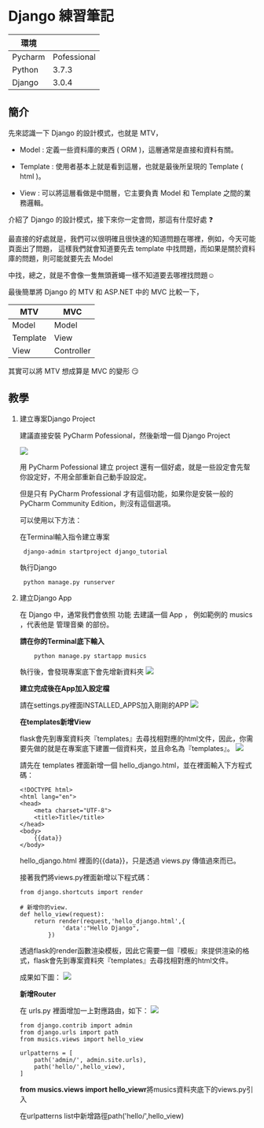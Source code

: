 # Django 練習筆記



| 環境 |  | 
| -------- | -------- |
| Pycharm     | Pofessional    | 
| Python     | 3.7.3     | 
| Django     | 3.0.4     | 

 

簡介
---
先來認識一下 Django 的設計模式，也就是 MTV，


* Model : 定義一些資料庫的東西 ( ORM )，這層通常是直接和資料有關。

* Template : 使用者基本上就是看到這層，也就是最後所呈現的 Template ( html )。

* View : 可以將這層看做是中間層，它主要負責 Model 和 Template 之間的業務邏輯。


介紹了 Django 的設計模式，接下來你一定會問，那這有什麼好處 ❓

最直接的好處就是，我們可以很明確且很快速的知道問題在哪裡，例如，今天可能頁面出了問題，
這樣我們就會知道要先去 template 中找問題，而如果是關於資料庫的問題，則可能就要先去 Model

中找，總之，就是不會像一隻無頭蒼蠅一樣不知道要去哪裡找問題☺️

最後簡單將 Django 的 MTV 和 ASP.NET 中的 MVC 比較一下，


| MTV | MVC |
| -------- | -------- |
| Model     | Model     | 
| Template     | View     | 
| View     | Controller     | 


其實可以將 MTV 想成算是 MVC 的變形 😏


教學
---
1. 建立專案Django Project

    建議直接安裝 PyCharm Pofessional，然後新增一個 Django Project
    
    ![](https://i.imgur.com/nW1QDBR.png)
    
    用 PyCharm Pofessional 建立 project 還有一個好處，就是一些設定會先幚你設定好，不用全部重新自己動手設設定。
    
    但是只有 PyCharm Professional 才有這個功能，如果你是安裝一般的 PyCharm Community Edition，則沒有這個選項。

    可以使用以下方法：
    
    在Terminal輸入指令建立專案

        django-admin startproject django_tutorial
    執行Django
    
        python manage.py runserver
2.  建立Django App

    在 Django 中，通常我們會依照 功能 去建議一個 App ， 例如範例的 musics ，代表他是 管理音樂 的部份。

    **請在你的Terminal底下輸入**
    
            python manage.py startapp musics
    執行後，會發現專案底下會先增新資料夾
    ![](https://i.imgur.com/fAH3HQr.png)
    
    **建立完成後在App加入設定檔**
    
    請在settings.py裡面INSTALLED_APPS加入剛剛的APP
    ![](https://i.imgur.com/9wEVWAQ.png)
    
    **在templates新增View**
    
    flask會先到專案資料夾『templates』去尋找相對應的html文件，因此，你需要先做的就是在專案底下建置一個資料夾，並且命名為『templates』。
    ![](https://i.imgur.com/O6VdPDL.png)
    
    請先在 templates 裡面新增一個 hello_django.html，並在裡面輸入下方程式碼：
    ```
    <!DOCTYPE html>
    <html lang="en">
    <head>
        <meta charset="UTF-8">
        <title>Title</title>
    </head>
    <body>
        {{data}}
    </body>
    ```
    hello_django.html 裡面的{{data}}，只是透過 views.py 傳值過來而已。

    接著我們將views.py裡面新增以下程式碼：
    ```
    from django.shortcuts import render

    # 新增你的view.
    def hello_view(request):
        return render(request,'hello_django.html',{
                'data':"Hello Django",
            })

    ```
    透過flask的render函數渲染模板，因此它需要一個『模板』來提供渲染的格式，flask會先到專案資料夾『templates』去尋找相對應的html文件。
    
    成果如下圖：
    ![](https://i.imgur.com/0bc1hch.png)

    **新增Router**
    
    在 urls.py 裡面增加一上對應路由，如下：
    ![](https://i.imgur.com/a36Vgbt.png)
    
    ```
    from django.contrib import admin
    from django.urls import path
    from musics.views import hello_view

    urlpatterns = [
        path('admin/', admin.site.urls),
        path('hello/',hello_view),
    ]

    ```
    **from musics.views import hello_viewr**將musics資料夾底下的views.py引入
    
    在urlpatterns list中新增路徑path('hello/',hello_view)
    
    

    

